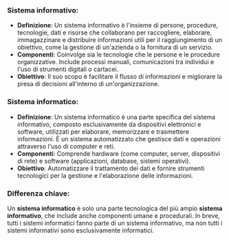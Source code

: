 <link rel="stylesheet" href="../style.css">

### Sistema informativo:

-   **Definizione**: Un sistema informativo è l'insieme di persone, procedure, tecnologie, dati e risorse che collaborano per raccogliere, elaborare, immagazzinare e distribuire informazioni utili per il raggiungimento di un obiettivo, come la gestione di un'azienda o la fornitura di un servizio.
-   **Componenti**: Coinvolge sia le tecnologie che le persone e le procedure organizzative. Include processi manuali, comunicazioni tra individui e l'uso di strumenti digitali o cartacei.
-   **Obiettivo**: Il suo scopo è facilitare il flusso di informazioni e migliorare la presa di decisioni all'interno di un'organizzazione.

### Sistema informatico:

-   **Definizione**: Un sistema informatico è una parte specifica del sistema informativo, composto esclusivamente da dispositivi elettronici e software, utilizzati per elaborare, memorizzare e trasmettere informazioni. È un sistema automatizzato che gestisce dati e operazioni attraverso l'uso di computer e reti.
-   **Componenti**: Comprende hardware (come computer, server, dispositivi di rete) e software (applicazioni, database, sistemi operativi).
-   **Obiettivo**: Automatizzare il trattamento dei dati e fornire strumenti tecnologici per la gestione e l'elaborazione delle informazioni.

### Differenza chiave:

Un **sistema informatico** è solo una parte tecnologica del più ampio **sistema informativo**, che include anche componenti umane e procedurali. In breve, tutti i sistemi informatici fanno parte di un sistema informativo, ma non tutti i sistemi informativi sono esclusivamente informatici.
